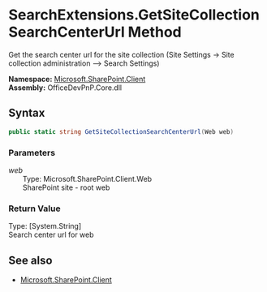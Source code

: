 # SearchExtensions.GetSiteCollectionSearchCenterUrl Method  
Get the search center url for the site collection (Site Settings -> Site collection administration --> Search Settings)  

**Namespace:** [Microsoft.SharePoint.Client](Microsoft.SharePoint.Client.md)  
**Assembly:** OfficeDevPnP.Core.dll  
## Syntax
```C#
public static string GetSiteCollectionSearchCenterUrl(Web web)
```
### Parameters
*web*  
&emsp;&emsp;Type: Microsoft.SharePoint.Client.Web  
&emsp;&emsp;SharePoint site - root web  
  
### Return Value
Type: [System.String]  
Search center url for web

## See also
- [Microsoft.SharePoint.Client](Microsoft.SharePoint.Client.md)
